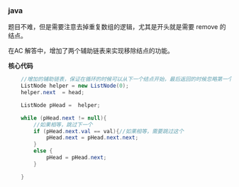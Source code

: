 ### java

题目不难，但是需要注意去掉重复数组的逻辑，尤其是开头就是需要 remove 的结点。

在AC 解答中，增加了两个辅助链表来实现移除结点的功能。

**核心代码**
```java
	//增加的辅助链表，保证在循环的时候可以从下一个结点开始，最后返回的时候忽略第一个结点
	ListNode helper = new ListNode(0);
	helper.next  = head;

	ListNode pHead =  helper;

	while (pHead.next != null){
		//如果相等，跳过下一个
		if (pHead.next.val == val){//如果相等，需要跳过这个
			pHead.next = pHead.next.next;
		}
		else {
			pHead = pHead.next;
		}

	}
```